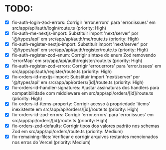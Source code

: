 # TODO:

- [x] fix-auth-login-zod-errors: Corrigir 'error.errors' para 'error.issues' em src/app/api/auth/login/route.ts (priority: High)
- [x] fix-auth-me-nextjs-import: Substituir import 'next/server' por '@/types/api' em src/app/api/auth/me/route.ts (priority: High)
- [x] fix-auth-register-nextjs-import: Substituir import 'next/server' por '@/types/api' em src/app/api/auth/register/route.ts (priority: High)
- [x] fix-auth-register-zod-enum: Corrigir sintaxe do enum Zod removendo 'errorMap' em src/app/api/auth/register/route.ts (priority: High)
- [x] fix-auth-register-zod-errors: Corrigir 'error.errors' para 'error.issues' em src/app/api/auth/register/route.ts (priority: High)
- [x] fix-orders-id-nextjs-import: Substituir import 'next/server' por '@/types/api' em src/app/api/orders/[id]/route.ts (priority: High)
- [x] fix-orders-id-handler-signatures: Ajustar assinaturas dos handlers para compatibilidade com middleware em src/app/api/orders/[id]/route.ts (priority: High)
- [x] fix-orders-id-items-property: Corrigir acesso à propriedade 'items' inexistente em src/app/api/orders/[id]/route.ts (priority: High)
- [x] fix-orders-id-zod-errors: Corrigir 'error.errors' para 'error.issues' em src/app/api/orders/[id]/route.ts (priority: High)
- [x] fix-orders-zod-defaults: Corrigir tipos dos valores padrão nos schemas Zod em src/app/api/orders/route.ts (priority: Medium)
- [x] fix-remaining-files: Verificar e corrigir arquivos restantes mencionados nos erros do Vercel (priority: Medium)
